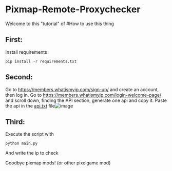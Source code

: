 # Pixmap-Remote-Proxychecker

Welcome to this "tutorial" of #How to use this thing

## First: 
Install requirements
```
pip install -r requirements.txt
```
## Second:
Go to https://members.whatismyip.com/sign-up/ and create an account, then log in. Go to https://members.whatismyip.com/login-welcome-page/ and scroll down, finding the API section, generate one api and copy it. Paste the api in the [api.txt](https://github.com/Demz18/Pixmap-Remote-Proxychecker/blob/main/api.txt) file![image](https://github.com/Demz18/Pixmap-Remote-Proxychecker/assets/111712178/e9755016-92c3-47fb-a9ef-a227e4cd9b6a)

## Third: 
Execute the script with 
```
python main.py
```
And write the ip to check

Goodbye pixmap mods! (or other pixelgame mod)


